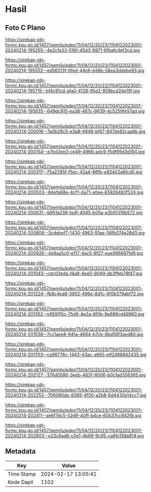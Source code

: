 # Hasil

## Foto C Plano

https://sirekap-obj-formc.kpu.go.id/1457/pemilu/pdpr/11/04/12/20/23/1104122023001-20240214-195255--4e2cfa33-016f-45d3-8971-6fbafc4ef3cd.jpg

https://sirekap-obj-formc.kpu.go.id/1457/pemilu/pdpr/11/04/12/20/23/1104122023001-20240214-195552--ed56313f-0fed-44e6-b98b-58ea3ddebe93.jpg

https://sirekap-obj-formc.kpu.go.id/1457/pemilu/pdpr/11/04/12/20/23/1104122023001-20240214-195715--bf4c91cd-afa0-4128-95d2-858bcd24e19f.jpg

https://sirekap-obj-formc.kpu.go.id/1457/pemilu/pdpr/11/04/12/20/23/1104122023001-20240214-195835--649dc815-ea38-467c-9639-4c5259fe57ad.jpg

https://sirekap-obj-formc.kpu.go.id/1457/pemilu/pdpr/11/04/12/20/23/1104122023001-20240214-200016--7a0b28c5-e3a8-4949-bf47-847de82caa6b.jpg

https://sirekap-obj-formc.kpu.go.id/1457/pemilu/pdpr/11/04/12/20/23/1104122023001-20240214-200154--e7bd3ee3-ce49-4966-adc9-f5df69d3d194.jpg

https://sirekap-obj-formc.kpu.go.id/1457/pemilu/pdpr/11/04/12/20/23/1104122023001-20240214-200317--75a2285f-f5ec-42a4-86fb-e92402a6fcd5.jpg

https://sirekap-obj-formc.kpu.go.id/1457/pemilu/pdpr/11/04/12/20/23/1104122023001-20240214-200503--84efa68e-4cf1-4a71-a0ee-65928482f524.jpg

https://sirekap-obj-formc.kpu.go.id/1457/pemilu/pdpr/11/04/12/20/23/1104122023001-20240214-200631--b951a238-fadf-4045-b05a-e2bf0316b572.jpg

https://sirekap-obj-formc.kpu.go.id/1457/pemilu/pdpr/11/04/12/20/23/1104122023001-20240214-200806--3cdebef7-1430-4963-91ae-06fb074e28d3.jpg

https://sirekap-obj-formc.kpu.go.id/1457/pemilu/pdpr/11/04/12/20/23/1104122023001-20240214-200926--4e9aa5c0-e117-4ac5-8f27-eae996697fd9.jpg

https://sirekap-obj-formc.kpu.go.id/1457/pemilu/pdpr/11/04/12/20/23/1104122023001-20240214-201043--cdc03eda-f4a9-4ee0-9049-db3ffeb78f47.jpg

https://sirekap-obj-formc.kpu.go.id/1457/pemilu/pdpr/11/04/12/20/23/1104122023001-20240214-201224--fb8c4ea8-3902-496e-8d1c-4f0b379abf72.jpg

https://sirekap-obj-formc.kpu.go.id/1457/pemilu/pdpr/11/04/12/20/23/1104122023001-20240214-201352--e9591f5c-75d8-4e2a-8f0b-8e689cd49960.jpg

https://sirekap-obj-formc.kpu.go.id/1457/pemilu/pdpr/11/04/12/20/23/1104122023001-20240214-201538--7cc1aee8-941a-4684-b7cb-8bd56f3aed80.jpg

https://sirekap-obj-formc.kpu.go.id/1457/pemilu/pdpr/11/04/12/20/23/1104122023001-20240214-201703--ca98776c-1443-43ac-a665-e92488842435.jpg

https://sirekap-obj-formc.kpu.go.id/1457/pemilu/pdpr/11/04/12/20/23/1104122023001-20240214-202127--376d0586-3eeb-4831-8006-b0c1ad356365.jpg

https://sirekap-obj-formc.kpu.go.id/1457/pemilu/pdpr/11/04/12/20/23/1104122023001-20240214-202252--706080da-8389-4f00-a2b8-6d4430e14cc7.jpg

https://sirekap-obj-formc.kpu.go.id/1457/pemilu/pdpr/11/04/12/20/23/1104122023001-20240214-202411--ae6f7dc5-52d9-40ff-b4ce-60b37cc842f8.jpg

https://sirekap-obj-formc.kpu.go.id/1457/pemilu/pdpr/11/04/12/20/23/1104122023001-20240214-202603--e23c6ad8-c0e1-4b69-9c95-ca8fc158e814.jpg


## Metadata

| Key        | Value               |
| ---------- | ------------------- |
| Time Stamp | 2024-02-17 13:05:41 |
| Kode Dapil | 1102                |



